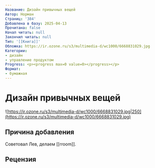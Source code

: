```yaml
---
Название: Дизайн привычных вещей
Автор: Норман
Страниц: '384'
Добавлена в базу: 2025-04-13
Прочитана: false
Начал читать: null
Закончил читать: null
Тип: '[[Книга]]'
Обложка: https://ir.ozone.ru/s3/multimedia-d/wc1000/6668831029.jpg
Категории:
- дизайн
- управление продуктом
Progress: <p><progress max=0 value=0></progress></p>
Формат:
- бумажная
---
```

# Дизайн привычных вещей

![https://ir.ozone.ru/s3/multimedia-d/wc1000/6668831029.jpg|250](https://ir.ozone.ru/s3/multimedia-d/wc1000/6668831029.jpg)

## Причина добавления

Советовал Лев, делаем [[rroom]].

## Рецензия
